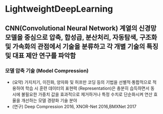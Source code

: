 # LightweightDeepLearning

## CNN(Convolutional Neural Network) 계열의 신경망 모델을 중심으로 압축, 합성곱, 분산처리, 자동탐색, 구조화 및 가속화의 관점에서 기술을 분류하고 각 개별 기술의 특징 및 대표 제안 연구를 파악함

### 모델 압축 기술 (Model Compression)
- (요약) 가지치기, 이진화, 양자화 및 허프만 코딩 등의 기법을 선별적·통합적으로 적용하여 학습 시 훈련 데이터의 표현력 (Representation)은 충분히 습득하면서 동시에 불필요한 가중치 값을 효과적으로 제거하거나 특정 수치로 단순화시켜 연산 효율을 개선하는 모델 경량화 기술 분야
- (연구) Deep Compression 2016, XNOR-Net 2016,BMXNet 2017
